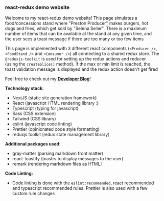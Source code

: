 ### react-redux demo website

Welcome to my react-redux demo website!  This page simulates a food/concessions stand where "Preston Producer" makes burgers, hot dogs and fries, which get sold by "Selena Seller".  There is a maximum number of items that can be available at the stand at any given time, and the user sees a toast message if there are too many or too few items

This page is implemented with 3 different react components (`<Producer />`, `<FoodStand />` and `<Consumer />`) all connecting to a shared redux store.  The `@reduxjs-toolkit` is used for setting up the redux actions and reducer (using the `createSlice()` method).  If the max or min limit is reached, the toast validation message is displayed and the redux action doesn't get fired

Feel free to check out my **[Developer Blog](/devblog)**!


**Technology stack:**

- NextJS (static site generation framework)
- React (javascript HTML rendering library :)
- Typescript (typing for javascript)
- Sass (CSS extension)
- Tailwind (CSS library)
- eslint (javascript code linting)
- Prettier (opinionated code style formatting)
- reduxjs toolkit (redux state management library)

**Additional packages used:**

- gray-matter (parsing markdown front matter)
- react-toastify (toastrs to display messages to the user)
- remark (rendering markdown files as HTML)

**Code Linting:**
- Code linting is done with the `eslint:recommended`, react recommended and typescript recommended rules.  Prettier is also used with a few custom rule changes
